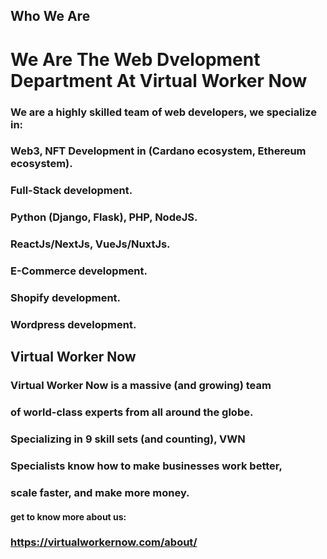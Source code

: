 ## Who We Are
# We Are The Web Dvelopment Department At Virtual Worker Now
### We are a highly skilled team of web developers, we specialize in:
### Web3, NFT Development in (Cardano ecosystem, Ethereum ecosystem).  
### Full-Stack development.
### Python (Django, Flask), PHP, NodeJS.
### ReactJs/NextJs, VueJs/NuxtJs. 
### E-Commerce development.
### Shopify development.
### Wordpress development.

##  Virtual Worker Now
### Virtual Worker Now is a massive (and growing) team
### of **world-class** experts from all around the globe.
### Specializing in 9 skill sets (and counting), VWN
### Specialists know how to make businesses **work better**,
### **scale faster**, and **make more money.**

#### get to know more about us:
### https://virtualworkernow.com/about/
 
<!---
Web-Dev-Dep-VWN/Web-Dev-Dep-VWN is a ✨ special ✨ repository because its `README.md` (this file) appears on your GitHub profile.
You can click the Preview link to take a look at your changes.
--->
